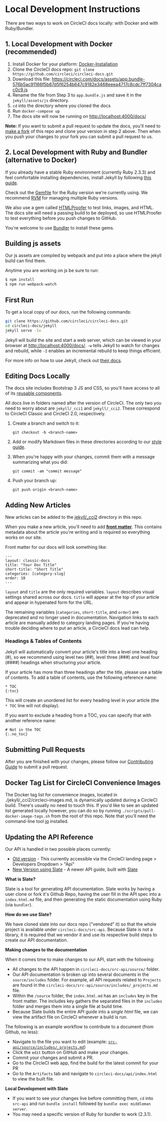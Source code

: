 # Local Development Instructions


There are two ways to work on CircleCI docs locally: with Docker and with Ruby/Bundler.

## 1. Local Development with Docker (recommended)

1. Install Docker for your platform: [Docker-Installation](https://docs.docker.com/engine/installation/)
2. Clone the CircleCI docs repo: `git clone https://github.com/circleci/circleci-docs.git`
3. Download this file: https://circleci.com/docs/assets/app.bundle-576b5ac91166f5b87d5f6254b647c9182e3468eeea4717c8cdc7ff7304cac0c9.js
4. Rename the file from Step 3 to `app.bundle.js` and save it in the `jekyll/assets/js` directory.
3. `cd` into the directory where you cloned the docs
4. Run `docker-compose up`
5. The docs site will now be running on <http://localhost:4000/docs/>

**Note:** If you want to submit a pull request to update the docs, you'll need to [make a fork](https://github.com/circleci/circleci-docs#fork-destination-box) of this repo and clone your version in step 2 above. Then when you push your changes to your fork you can submit a pull request to us.


## 2. Local Development with Ruby and Bundler (alternative to Docker)

If you already have a stable Ruby environment (currently Ruby 2.3.3) and feel comfortable installing dependencies, install Jekyll by following [this guide](https://jekyllrb.com/docs/installation/).

Check out the [Gemfile](Gemfile) for the Ruby version we're currently using. We recommend [RVM](https://rvm.io/) for managing multiple Ruby versions.

We also use a gem called [HTMLProofer](https://github.com/gjtorikian/html-proofer) to test links, images, and HTML. The docs site will need a passing build to be deployed, so use HTMLProofer to test everything before you push changes to GitHub.

You're welcome to use [Bundler](http://bundler.io/) to install these gems.

## Building js assets

Our js assets are compiled by webpack and put into a place where the jekyll build can find them.

Anytime you are working on js be sure to run:

```bash
$ npm install
$ npm run webpack-watch
```

## First Run

To get a local copy of our docs, run the following commands:

```bash
git clone https://github.com/circleci/circleci-docs.git
cd circleci-docs/jekyll
jekyll serve -Iw
```

Jekyll will build the site and start a web server, which can be viewed in your browser at <http://localhost:4000/docs/>. `-w` tells Jekyll to watch for changes and rebuild, while `-I` enables an incremental rebuild to keep things efficient.

For more info on how to use Jekyll, check out [their docs](https://jekyllrb.com/docs/usage/).

## Editing Docs Locally

The docs site includes Bootstrap 3 JS and CSS, so you'll have access to all of its [reusable components](https://v4-alpha.getbootstrap.com/components/alerts/).

All docs live in folders named after the version of CircleCI. The only two you need to worry about are `jekyll/_cci1` and `jekyll/_cci2`. These correspond to CircleCI Classic and CircleCI 2.0, respectively.

1. Create a branch and switch to it:

    `git checkout -b <branch-name>`

2. Add or modify Markdown files in these directories according to our [style guide](CONTRIBUTING#style-guide).

3. When you're happy with your changes, commit them with a message summarizing what you did:

    `git commit -am "commit message"`

4. Push your branch up:

    `git push origin <branch-name>`

## Adding New Articles

New articles can be added to the [jekyll/_cci2](https://github.com/circleci/circleci-docs/tree/master/jekyll/_cci2) directory in this repo.

When you make a new article, you'll need to add [**front matter**](https://jekyllrb.com/docs/frontmatter/). This contains metadata about the article you're writing and is required so everything works on our site.

Front matter for our docs will look something like:

```
---
layout: classic-docs
title: "Your Doc Title"
short-title: "Short Title"
categories: [category-slug]
order: 10
---
```

`layout` and `title` are the only required variables. `layout` describes visual settings shared across our docs. `title` will appear at the top of your article and appear in hypenated form for the URL.

The remaining variables (`categories`, `short-title`, and `order`) are deprecated and no longer used in documentation. Navigation links to each article are manually added to category landing pages. If you're having trouble deciding where to put an article, a CircleCI docs lead can help.

### Headings & Tables of Contents

Jekyll will automatically convert your article's title into a level one heading (#), so we recommend using level two (##), level three (###) and level four (####) headings when structuring your article.

If your article has more than three headings after the title, please use a table of contents. To add a table of contents, use the following reference name:

```
* TOC
{:toc}
```

This will create an unordered list for every heading level in your article (the `* TOC` line will not display).

If you want to exclude a heading from a TOC, you can specify that with another reference name:

```
# Not in the TOC
{:.no_toc}
```

## Submitting Pull Requests

After you are finished with your changes, please follow our [Contributing Guide](CONTRIBUTING.md) to submit a pull request.

## Docker Tag List for CircleCI Convenience Images

The Docker tag list for convenience images, located in ./jekyll/_cci2/circleci-images.md, is dynamically updated during a CircleCI build.
There's usually no need to touch this.
If you'd like to see an updated list generated locally however, you can do so by running `./scripts/pull-docker-image-tags.sh` from the root of this repo.
Note that you'll need the command-line tool [jq](https://stedolan.github.io/jq/) installed.

## Updating the API Reference

Our API is handled in two possible places currently:
- [Old version](https://circleci.com/docs/api/v1-reference/) - This currently
  accessible via the CircleCI landing page > Developers Dropdown > "Api"
- [New Version using Slate](https://circleci.com/docs/api/#section=reference) -
  A newer API guide, built with [Slate](https://github.com/lord/slate)
  
**What is Slate?**

Slate is a tool for generating API documentation. Slate works by having a user
clone or fork it's Github Repo, having the user fill in the API spec into a
`index.html.md` file, and then generating the static documentation using Ruby
(via `bundler`).

**How do we use Slate?**

We have cloned slate into our docs repo ("vendored" it) so that the whole
project is available under `circleci-docs/src-api`. Because Slate is not a
library, it is required that we vendor it and use its respective build
steps to create our API documentation.

**Making changes to the documentation**

When it comes time to make changes to our API, start with the following:

- All changes to the API happen in `circleci-docs/src-api/source/` folder.
- Our API documentation is broken up into several documents in the `source/includes` folder. For example, all API requests related to `Projects` are found in the `circleci-docs/src-api/source/includes/_projects.md` file.
- Within the `/source` folder, the `index.html.md` has an `includes` key in the front matter. The includes key gathers the separated files in the `includes` folder and merges them into a single file at build time.
- Because Slate builds the entire API guide into a _single html_ file, we can view the artifact file on CircleCI whenever a build is run.

The following is an example workflow to contribute to a document (from Github, no less):

- Navigate to the file you want to edit (example: [`src-api/source/includes/_projects.md`](https://github.com/circleci/circleci-docs/blob/master/src-api/source/includes/_projects.md))
- Click the `edit` button on GitHub and make your changes.
- Commit your changes and submit a PR.
- Go to the CircleCI web app, find the build for the latest commit for your PR
- Go to the `Artifacts` tab and navigate to `circleci-docs/api/index.html` to view the built file.

**Local Development with Slate**

- If you want to see your changes live before committing them, `cd` into
  `src-api` and run `bundle install` followed by `bundle exec middleman server`.
- You may need a specific version of Ruby for bundler to work (2.3.1).
 
